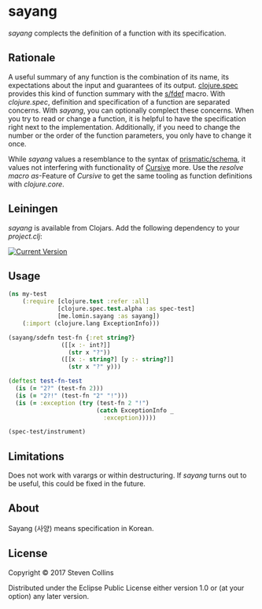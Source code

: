 # sayang

*sayang* complects the definition of a function with its specification.

## Rationale

A useful summary of any function is the combination of its name, its expectations about the input and guarantees of its output.
[clojure.spec](https://clojure.org/about/spec) provides this kind of function summary with the [s/fdef](https://clojure.org/guides/spec#_spec_ing_functions) macro.
With *clojure.spec*, definition and specification of a function are separated concerns. With *sayang*, you can optionally complect these concerns.
When you try to read or change a function, it is helpful to have the specification right next to the implementation.
Additionally, if you need to change the number or the order of the function parameters, you only have to change it once.

While *sayang* values a resemblance to the syntax of [prismatic/schema](https://github.com/plumatic/schema), it values not interfering with functionality of [Cursive](https://cursive-ide.com/) more.
Use the *resolve macro as*-Feature of *Cursive* to get the same tooling as function definitions with *clojure.core*. 

## Leiningen

*sayang* is available from Clojars. Add the following dependency to your *project.clj*:

[![Current Version](https://clojars.org/me.lomin/sayang/latest-version.svg)](https://clojars.org/me.lomin/sayang)

## Usage

```clojure
(ns my-test
    (:require [clojure.test :refer :all]
              [clojure.spec.test.alpha :as spec-test]
              [me.lomin.sayang :as sayang])
    (:import (clojure.lang ExceptionInfo)))

(sayang/sdefn test-fn {:ret string?}
               ([[x :- int?]]
                 (str x "?"))
               ([[x :- string?] [y :- string?]]
                 (str x "?" y)))

(deftest test-fn-test
  (is (= "2?" (test-fn 2)))
  (is (= "2?!" (test-fn "2" "!")))
  (is (= :exception (try (test-fn 2 "!")
                         (catch ExceptionInfo _
                           :exception)))))

(spec-test/instrument)
```

## Limitations

Does not work with varargs or within destructuring. If *sayang* turns out to be useful, this could be fixed in the future. 

## About

Sayang (사양) means specification in Korean.

## License

Copyright © 2017 Steven Collins

Distributed under the Eclipse Public License either version 1.0 or (at
your option) any later version.
